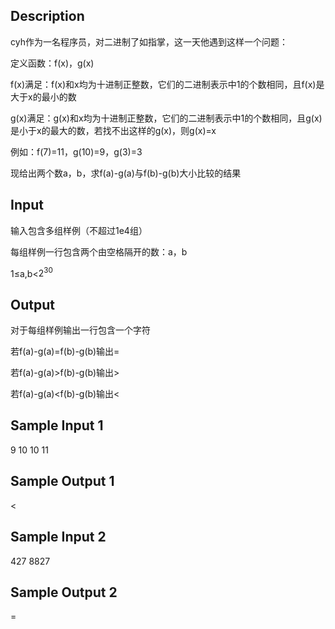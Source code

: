 ## Description

cyh作为一名程序员，对二进制了如指掌，这一天他遇到这样一个问题：

定义函数：f(x)，g(x)

f(x)满足：f(x)和x均为十进制正整数，它们的二进制表示中1的个数相同，且f(x)是大于x的最小的数

g(x)满足：g(x)和x均为十进制正整数，它们的二进制表示中1的个数相同，且g(x)是小于x的最大的数，若找不出这样的g(x)，则g(x)=x

例如：f(7)=11，g(10)=9，g(3)=3

现给出两个数a，b，求f(a)-g(a)与f(b)-g(b)大小比较的结果

## Input

输入包含多组样例（不超过1e4组）

每组样例一行包含两个由空格隔开的数：a，b

1$\leq$a,b<$2^{30}$

## Output

对于每组样例输出一行包含一个字符

若f(a)-g(a)=f(b)-g(b)输出=

若f(a)-g(a)>f(b)-g(b)输出>

若f(a)-g(a)<f(b)-g(b)输出<

## Sample Input 1

9 10
10 11

## Sample Output 1

>
<

## Sample Input 2

427 8827

## Sample Output 2

=